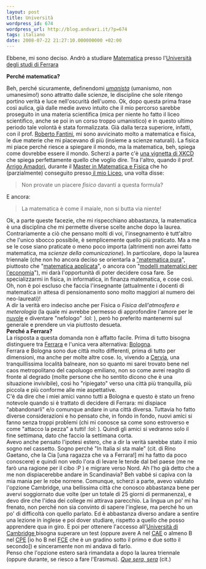 ```yaml
---
layout: post
title: Università
wordpress_id: 674
wordpress_url: http://blog.andvari.it/?p=674
tags: italiano
date: 2008-07-22 21:27:10.000000000 +02:00
---
```

Ebbene, mi sono deciso. Andrò a studiare <a href="http://www.dm.unife.it/">Matematica</a> presso l'<a href="http://www.unife.it/">Università degli studi di Ferrara</a>

<strong>Perché matematica?</strong>
<div>Beh, perché sicuramente, definendomi <em><a href="http://it.wikipedia.org/wiki/Umanismo">umanista</a> </em>(umanismo, non umanesimo!) sono attratto dalle scienze, le discipline che sole ritengo portino verità e luce nell'oscurità dell'uomo. Ok, dopo questa prima frase così aulica, già dalle medie avevo intuito che il mio percorso sarebbe proseguito in una materia scientifica (mica per niente ho fatto il liceo scientifico, anche se poi in un corso troppo umanistico) e in questo ultimo periodo tale volontà è stata formalizzata. Già dalla terza superiore, infatti, con il prof. <a href="http://www.robertofantini.it">Roberto Fantini</a>, mi sono avvicinato molto a matematica e fisica, le due materie che mi piacevano di più (insieme a scienze naturali). La fisica mi piace perché riesce a spiegare il mondo, ma la matematica, beh, spiega come dovrebbe essere il mondo. Scherzi a parte c'è <a href="http://xkcd.com/435/">una vignetta di XKCD</a> che spiega perfettamente quello che voglio dire. Tra l'altro, quando il prof. <a href="http://www.arrigoamadori.com">Arrigo Amadori</a>, durante il <a href="http://www.arrigoamadori.com/cmc/LiceoScientificoCesena/MasterLiceoScienCesena.htm">Master in Matematica e Fisica</a> che ho (parzialmente) conseguito presso<a href="http://www.liceorighi.it"> il mio Liceo</a>, una volta disse:</div>
<blockquote>
<div>Non provate un piacere <em>fisico</em> davanti a questa formula?</div></blockquote>
<div>E ancora:</div>
<blockquote>
<div>La matematica è come il maiale, non si butta via niente!</div></blockquote>
<div>Ok, a parte queste facezie, che mi rispecchiano abbastanza, la matematica è una disciplina che mi permette diverse scelte anche dopo la laurea. Contrariamente a ciò che pensano molti di voi, l'insegnamento è tutt'altro che l'unico sbocco possibile, è semplicemente quello più praticato. Ma a me se le cose siano praticate o meno poco importa (altrimenti non avrei fatto matematica, ma <em>scienze della comunicazione</em>). In particolare, dopo la laurea triennale (che non ho ancora deciso se orientarla a <a href="http://studiare.unife.it/OffertaDidatticaPDSORD.do;jsessionid=5BF958DD88752F81F12E13E0D5D11027?cds_id=517&amp;aa_ord_id=2001&amp;pds_id=121">"matematica pura</a>", piuttosto che "<a href="http://studiare.unife.it/OffertaDidatticaPDSORD.do;jsessionid=5BF958DD88752F81F12E13E0D5D11027?cds_id=517&amp;aa_ord_id=2001&amp;pds_id=10001">matematica applicata</a>", o ancora con "<a href="http://studiare.unife.it/OffertaDidatticaPDSORD.do;jsessionid=5BF958DD88752F81F12E13E0D5D11027?cds_id=517&amp;aa_ord_id=2001&amp;pds_id=10000">modelli matematici per l'economia</a>"), mi darà l'opportunità di poter decidere cosa fare. Se specializzarmi in fisica, in informatica, in finanza matematica, e cose così.</div>
<div>Oh, non è poi escluso che faccia l'insegnante (attualmente i docenti di matematica in attesa di pensionamento sono molto maggiori al numero dei neo-laureati)!</div>
<div>
A dir la verità ero indeciso anche per Fisica o <em>Fisica dell'atmosfera e meterologia </em>(la quale mi avrebbe permesso di approfondire l'amore per le <a href="http://blog.andvari.it/tag/nuvole">nuvole</a> e diventare "nefologo" :lol: ), però ho preferito mantenermi sul generale e prendere un via piuttosto desueta.</div>
<div></div>
<div><strong>Perché a Ferrara?</strong></div>
<div></div>
<div>La risposta a questa domanda non è affatto facile. Prima di tutto bisogna distinguere tra <a href="http://it.wikipedia.org/wiki/Ferrara">Ferrara</a> e l'unica vera alternativa: <a href="http://it.wikipedia.org/wiki/Bologna">Bologna</a>.</div>
<div></div>
<div>Ferrara e Bologna sono due città molto differenti, prima di tutto per dimensioni, ma anche per molte altre cose. Io, vivendo a <a href="http://it.wikipedia.org/wiki/Cervia">Cervia</a>, una tranquillissima località balneare, non so quanto mi sarei trovato bene nel caos metropolitano del capoluogo emiliano, non so come avrei reagito di fronte al degrado (molte persone che ho sentito dicono che è una situazione invivibile), così ho "ripiegato" verso una città più tranquilla, più piccola e più conforme alle mie aspettative.</div>
<div>C'è da dire che i miei amici vanno tutti a Bologna e questo è stato un freno notevole quando si è trattato di decidere di Ferrara: mi dispiace "abbandonarli" e/o comunque andare in una città diversa. Tuttavia ho fatto diverse considerazioni e ho pensato che, in fondo in fondo, nuovi amici si fanno senza troppi problemi (chi mi conosce sa come sono estroverso e come "attacco la pezza" a tutti! :lol: ). Quindi gli amici si vedranno solo il fine settimana, dato che faccio la settimana corta.</div>
<div>
Avevo anche pensato l'ipotesi estero, che a dir la verità sarebbe stato il mio sogno nel cassetto. Sogno perché "In Italia si sta male" (cit. di Rino Gaetano, che la Cia [una ragazza che va a Ferrara!] mi ha fatto da poco conoscere) e quindi non vedo l'ora di levare le tende dal bel paese (me ne farò una ragione per il cibo :P ) e migrare verso Nord. Ah l'ho già detto che a me non dispiacerebbe andare in Scandinavia? Beh vabbé si capiva con la mia mania per le robe norrene. Comunque, scherzi a parte, avevo valutato l'opzione Cambridge, una bellissima città che conosco abbastanza bene per avervi soggiornato due volte (per un totale di 25 giorni di permanenza), e devo dire che l'idea dei college mi attirava parecchio. La lingua un po' mi ha frenato, non perché non sia convinto di sapere l'inglese, ma perché ho un po' di difficoltà con quello parlato. Ed è abbastanza diverso andare a sentire una lezione in inglese e poi dover studiare, rispetto a quello che posso apprendere qua in giro. E poi per ottenere l'accesso all'<a href="http://www.cam.ac.uk/">Università di Cambridge </a>bisogna superare un test (oppure avere A nel <a href="http://it.wikipedia.org/wiki/Certificate_in_Advanced_English">CAE</a> o almeno B nel <a href="http://it.wikipedia.org/wiki/Certificate_of_Proficiency_in_English">CPE</a> [io ho B nel <a href="http://it.wikipedia.org/wiki/First_Certificate_in_English">FCE</a> che è un gradino sotto il primo e due sotto il secondo]) e sinceramente non mi andava di farlo.</div>
<div></div>
<div>Penso che l'opzione estero sarà rimandata a dopo la laurea triennale (oppure durante, se riesco a fare l'Erasmus). <em><a href="http://it.wikipedia.org/wiki/Que_Sera,_Sera_(Whatever_Will_Be,_Will_Be)">Que sera, sera</a> </em>(cit.)</div>
